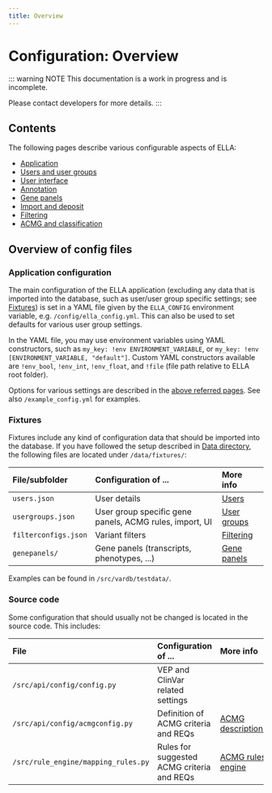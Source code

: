 ```yaml
---
title: Overview
---
```


# Configuration: Overview

::: warning NOTE
This documentation is a work in progress and is incomplete.

Please contact developers for more details.
:::

## Contents

The following pages describe various configurable aspects of ELLA:

- [Application](/technical/application.md)
- [Users and user groups](/technical/users.md)
- [User interface](/technical/uioptions.md)
- [Annotation](/technical/annotation.md)
- [Gene panels](/technical/genepanels.md)
- [Import and deposit](/technical/import.md)
- [Filtering](/technical/filtering.md)
- [ACMG and classification](/technical/acmg.md)


## Overview of config files

### Application configuration

The main configuration of the ELLA application (excluding any data that is imported into the database, such as user/user group specific settings; see [Fixtures](#fixtures)) is set in a YAML file given by the `ELLA_CONFIG` environment variable, e.g. `/config/ella_config.yml`. This can also be used to set defaults for various user group settings. 

In the YAML file, you may use environment variables using YAML constructors, such as `my_key: !env ENVIRONMENT_VARIABLE`, or `my_key: !env [ENVIRONMENT_VARIABLE, "default"]`. Custom YAML constructors available are `!env_bool`, `!env_int`, `!env_float`, and `!file` (file path relative to ELLA root folder).

Options for various settings are described in the [above referred pages](#contents). See also `/example_config.yml` for examples. 

### Fixtures

Fixtures include any kind of configuration data that should be imported into the database. If you have followed the setup described in [Data directory](/technical/production.html#data-directory), the following files are located under `/data/fixtures/`:

File/subfolder | Configuration of ... | More info
:--|:--|:--
`users.json` | User details | [Users](/technical/users.html#users-and-passwords)
`usergroups.json`| User group specific gene panels, ACMG rules, import, UI | [User groups](/technical/users.html#user-groups)
`filterconfigs.json` | Variant filters | [Filtering](/technical/filtering.html)
`genepanels/` | Gene panels (transcripts, phenotypes, ...) | [Gene panels](/technical/genepanels.html)

Examples can be found in `/src/vardb/testdata/`.

### Source code

Some configuration that should usually not be changed is located in the source code. This includes: 

File | Configuration of ... | More info
:--|:--|:--
`/src/api/config/config.py` | VEP and ClinVar related settings | []()
`/src/api/config/acmgconfig.py` | Definition of ACMG criteria and REQs | [ACMG descriptions](/technical/acmg.html#acmg-descriptions)
`/src/rule_engine/mapping_rules.py` | Rules for suggested ACMG criteria and REQs | [ACMG rules engine](/technical/acmg.html#acmg-rules-engine)